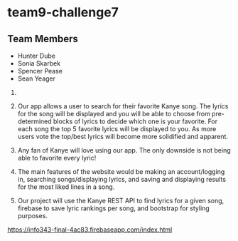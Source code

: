# team9-challenge7

## Team Members

* Hunter Dube
* Sonia Skarbek
* Spencer Pease
* Sean Yeager

1. 
  1. Our app allows a user to search for their favorite Kanye song. The lyrics for the song will be displayed and you will be able to choose from pre-determined blocks of lyrics to decide which one is your favorite. For each song the top 5 favorite lyrics will be displayed to you. As more users vote the top/best lyrics will become more solidified and apparent.
  
  2. Any fan of Kanye will love using our app. The only downside is not being able to favorite every lyric!

  3. The main features of the website would be making an account/logging in, searching songs/displaying lyrics, and saving and displaying results for the most liked lines in a song.

2. Our project will use the Kanye REST API to find lyrics for a given song, firebase to save lyric rankings per song, and bootstrap for styling purposes.


https://info343-final-4ac83.firebaseapp.com/index.html